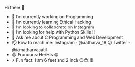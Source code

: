 Hi there 👋

- 🔭 I’m currently working on Programming 
- 🌱 I’m currently learning Ethical Hacking 
- 👯 I’m looking to collaborate on Instagram 
- 🤔 I’m looking for help with Python Skills !!
- 💬 Ask me about C Programming and Web Development 
- 📫 How to reach me: Instagram - @aatharva_18 😛 Twitter - @iamatharvapatil
- 😄 Pronouns: He/His 😀
- ⚡ Fun fact: I am 6 feet and 2 inch 😉😉!!!!
